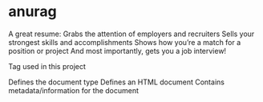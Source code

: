 # anurag
A great resume:
Grabs the attention of employers and recruiters
Sells your strongest skills and accomplishments
Shows how you’re a match for a position or project
And most importantly, gets you a job interview!

Tag used in this project
<!DOCTYPE> 	Defines the document type
<html>	Defines an HTML document
<head>	Contains metadata/information for the document
<title>	Defines a title for the document
<body>	Defines the document's body
<h1> to <h6>	Defines HTML headings
<p>	Defines a paragraph
<br>	Inserts a single line break
<hr>	Defines a thematic change in the content
<a>	Defines a hyperlink
<link>	Defines the relationship between a document and an external resource (most used to link to style sheets)
<ul>	Defines an unordered list
<li>	Defines a list item
<table>	Defines a table
<caption>	Defines a table caption
<th>	Defines a header cell in a table
<tr>	Defines a row in a table
<td>	Defines a cell in a table
<thead>	Groups the header content in a table
<tbody>	Groups the body content in a table
<tfoot>	Groups the footer content in a table
<col>	Specifies column properties for each column within a <colgroup> element
<style>	Defines style information for a document
<div>	Defines a section in a document
<head>	Defines information about the document
<meta>	Defines metadata about an HTML document
<form>	Defines an HTML form for user input
<input>	Defines an input control
<textarea>	Defines a multiline input control (text area)
<button>	Defines a clickable button
<select>	Defines a drop-down list
<optgroup>	Defines a group of related options in a drop-down list
<option>	Defines an option in a drop-down list
<label>	Defines a label for an <input> element
